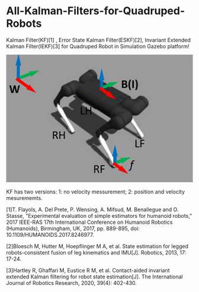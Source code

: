 # All-Kalman-Filters-for-Quadruped-Robots
Kalman Filter(KF)[1] , Error State Kalman Filter(ESKF)[2], Invariant Extended Kalman Filter(IEKF)[3] for Quadruped Robot in Simulation Gazebo platform!


![image](https://github.com/State-Estimation/All-Kalman-Filters-for-Quadruped-Robots/blob/main/image/1744253877808.jpg)



KF has two versions: 1: no velocity messurement; 2: position and velocity mesurememts.


[1]T. Flayols, A. Del Prete, P. Wensing, A. Mifsud, M. Benallegue and O. Stasse, "Experimental evaluation of simple estimators for humanoid robots," 2017 IEEE-RAS 17th International Conference on Humanoid Robotics (Humanoids), Birmingham, UK, 2017, pp. 889-895, doi: 10.1109/HUMANOIDS.2017.8246977.



[2]Bloesch M, Hutter M, Hoepflinger M A, et al. State estimation for legged robots-consistent fusion of leg kinematics and IMU[J]. Robotics, 2013, 17: 17-24.





[3]Hartley R, Ghaffari M, Eustice R M, et al. Contact-aided invariant extended Kalman filtering for robot state estimation[J]. The International Journal of Robotics Research, 2020, 39(4): 402-430.
